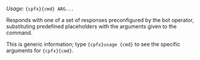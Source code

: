 *Usage:* `{cpfx}{cmd} ARG...`

Responds with one of a set of responses preconfigured by the bot operator, substituting predefined placeholders with the arguments given to the command.

This is generic information; type `{cpfx}usage {cmd}` to see the specific arguments for `{cpfx}{cmd}`.
